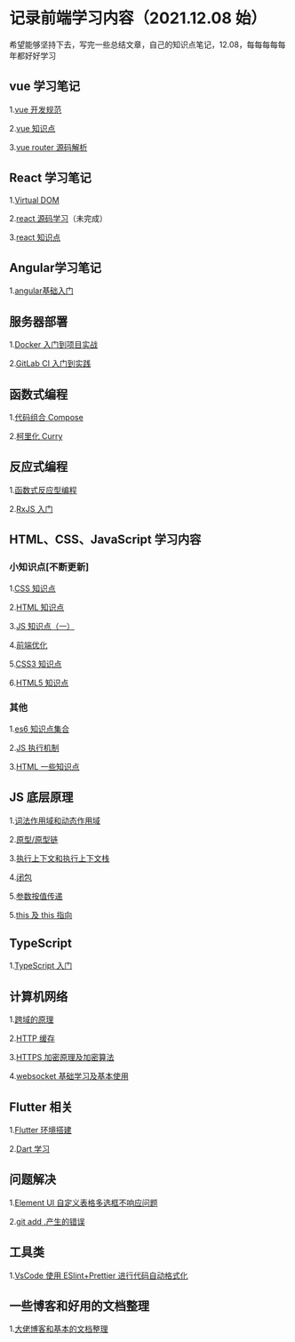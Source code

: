 # 记录前端学习内容（2021.12.08 始）

希望能够坚持下去，写完一些总结文章，自己的知识点笔记，12.08，每每每每每年都好好学习

## vue 学习笔记

1.[vue 开发规范](./Vue学习笔记/vue开发规范.md)

2.[vue 知识点](./Vue学习笔记/vue知识点.md)

3.[vue router 源码解析](./Vue学习笔记/VueRouter源码解析.md)

## React 学习笔记

1.[Virtual DOM](./React学习笔记/虚拟DOM.md)

2.[react 源码学习](./React学习笔记/react技术揭秘.md)（未完成）

3.[react 知识点](./React学习笔记/react知识点.md)

## Angular学习笔记

1.[angular基础入门](./Angular学习/angular入门.md)

## 服务器部署

1.[Docker 入门到项目实战](./服务器部署/Docker文档整理.md)

2.[GitLab CI 入门到实践](./服务器部署/GitLabCI文档整理.md)

## 函数式编程

1.[代码组合 Compose](./函数式编程/代码组合compose.md)

2.[柯里化 Curry](./函数式编程/柯里化curry.md)

## 反应式编程

1.[函数式反应型编程](./FRP/函数式反应型编程.md)

2.[RxJS 入门](./RxJS/RxJS入门.md)

## HTML、CSS、JavaScript 学习内容

### 小知识点[不断更新]

1.[CSS 知识点](<./HTML、CSS、JS学习笔记/CSS知识点(一).md>)

2.[HTML 知识点](./HTML、CSS、JS学习笔记/HTML知识点.md)

3.[JS 知识点（一）](<./HTML、CSS、JS学习笔记/JS知识点(一).md>)

4.[前端优化](./HTML、CSS、JS学习笔记/前端优化.md)

5.[CSS3 知识点](./HTML、CSS、JS学习笔记/CSS3知识点.md)

6.[HTML5 知识点](./HTML、CSS、JS学习笔记/HTML5知识点.md)

### 其他

1.[es6 知识点集合](./HTML、CSS、JS学习笔记/es6.md)

2.[JS 执行机制](./HTML、CSS、JS学习笔记/js执行机制.md)

3.[HTML 一些知识点](./HTML、CSS、JS学习笔记/CSS层叠上下文.md)

## JS 底层原理

1.[词法作用域和动态作用域](./JavaScript底层原理/词法作用域和动态作用域.md)

2.[原型/原型链](./JavaScript底层原理/JavaScript原型原型链.md)

3.[执行上下文和执行上下文栈](./JavaScript底层原理/JavaScript执行上下文.md)

4.[闭包](./JavaScript底层原理/JavaScript闭包.md)

5.[参数按值传递](./JavaScript底层原理/JavaScript参数按值传递.md)

5.[this 及 this 指向](./JavaScript底层原理/this.md)

## TypeScript

1.[TypeScript 入门](./TypeScript/TypeScript.md)

## 计算机网络

1.[跨域的原理](./计算机网络/跨域的原理.md)

2.[HTTP 缓存](./计算机网络/HTTP缓存.md)

3.[HTTPS 加密原理及加密算法](./计算机网络/HTTPS加密原理及加密算法.md)

4.[websocket 基础学习及基本使用](./计算机网络/websocket学习.md)

## Flutter 相关

1.[Flutter 环境搭建](./Flutter学习笔记/Flutter环境搭建.md)

2.[Dart 学习](./Flutter学习笔记/Dart学习.md)

## 问题解决

1.[Element UI 自定义表格多选框不响应问题](./问题解决/ElementUI自定义表格插槽不响应问题.md)

2.[git add .产生的错误](./问题解决/git添加出错.md)

## 工具类

1.[VsCode 使用 ESlint+Prettier 进行代码自动格式化](./工具类/VsCode代码格式化配置.md)

## 一些博客和好用的文档整理

1.[大佬博客和基本的文档整理](./大佬博客及好用的文档整理/大佬博客及好用的文档整理.md)
